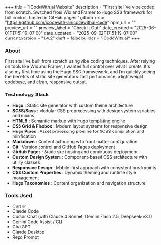 +++
title = "iCodeWith.ai Website"
description = "First site I've vibe coded from scratch. Switched from Wix and Framer to Hugo SSG framework for full control, hosted in GitHub pages."
github_url = "https://github.com/icodewith-ai/icodewithai-code"
npm_url = ""
preview_url = ""
preview_label = "Check it Out!"
date_created = "2025-06-01T17:51:19-07:00"
date_updated = "2025-09-02T17:51:19-07:00"
current_version = "1.4.2"
draft = false
builder = "iCodeWith.ai"
+++

### About
First site I've built from scratch using vibe coding techniques. After relying on tools like Wix and Framer, I wanted full control over what I create. It's also my first time using the Hugo SSG framwework, and I'm quickly seeing the benefits of static site generators: fast performance, a lightweight codebase, and clean, responsive output.

### Technology Stack
- **Hugo** : Static site generator with custom theme architecture
- **SCSS/Sass** : Modular CSS preprocessing with design system variables and mixins
- **HTML5** : Semantic markup with Hugo templating engine
- **CSS Grid & Flexbox** : Modern layout systems for responsive design
- **Hugo Pipes** : Asset processing pipeline for SCSS compilation and minification
- **Markdown** : Content authoring with front matter configuration
- **Git** : Version control and GitHub Pages deployment
- **GitHub Pages** : Static site hosting and continuous deployment
- **Custom Design System** : Component-based CSS architecture with utility classes
- **Responsive Design** : Mobile-first approach with consistent breakpoints
- **CSS Custom Properties** : Dynamic theming and runtime style management
- **Hugo Taxonomies** : Content organization and navigation structure

### Tools Used
- Cursor
- Claude Code
- Cursor Chat (with Claude 4 Sonnet, Gemini Flash 2.5, Deepseek-v3.1)
- Gemini Code Assist / CLI
- ChatGPT
- Claude Desktop
- Repo Prompt